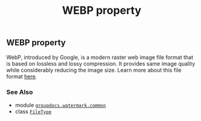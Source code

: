 ﻿---
title: WEBP property
second_title: GroupDocs.Watermark for Python via .NET API References
description: 
type: docs
url: /python-net/groupdocs.watermark.common/filetype/webp/
is_root: false
weight: 560
---

## WEBP property


WebP, introduced by Google, is a modern raster web image file format that is based on lossless and
lossy compression. It provides same image quality while considerably reducing the image size.
Learn more about this file format [here](https://wiki.fileformat.com/image/webp/).

### See Also
* module [`groupdocs.watermark.common`](../../)
* class [`FileType`](/watermark/python-net/groupdocs.watermark.common/filetype)
